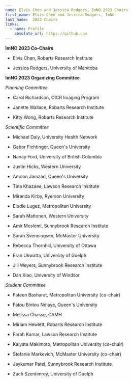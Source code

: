 ```yaml
---
name: Elvis Chen and Jessica Rodgers, ImNO 2023 Chairs
first_name: Elvis Chen and Jessica Rodgers, ImNO
last_name:  2023 Chairs
links:
  - name: Profile
    absolute_url: https://github.com
---
```



**ImNO 2023 Co-Chairs**

- Elvis Chen, Robarts Research Institute


- Jessica Rodgers, University of Manitoba


**ImNO 2023 Organizing Committee**

_Planning Committee_

- Carol Richardson, OICR Imaging Program

- Janette Wallace, Robarts Research Institute

- Kitty Wong, Robarts Research Institute

_Scientific Committee_

- Michael Daly, University Health Network

- Gabor Fichtinger, Queen's University

- Nancy Ford, University of British Columbia

- Justin Hicks, Western University

- Amoon Jamzad, Queen's University

- Tina Khazaee, Lawson Research Institute

- Miranda Kirby, Ryerson University

- Elodie Lugez, Metropolitan University

- Sarah Mattonen, Western University

- Amir Moslemi, Sunnybrook Research Institute

- Sarah Svenningsen, McMaster University

- Rebecca Thornhill, University of Ottawa

- Eran Ukwatta, University of Guelph

- Jill Weyers, Sunnybrook Research Institute

- Dan Xiao, University of Windsor


_Student Committee_

- Fateen Basharat, Metropolitan University (co-chair)

- Fatou Bintou Ndiaye, Queen's University

- Melissa Chasse, CAMH

- Miriam Hewlett, Robarts Research Institute

- Farah Kamar, Lawson Research Institute

- Kalysta Makimoto, Metropolitan University (co-chair)

- Stefanie Markevich, McMaster University (co-chair)

- Jaykumar Patel, Sunnybrook Research Institute

- Zach Szentimrey, University of Guelph

